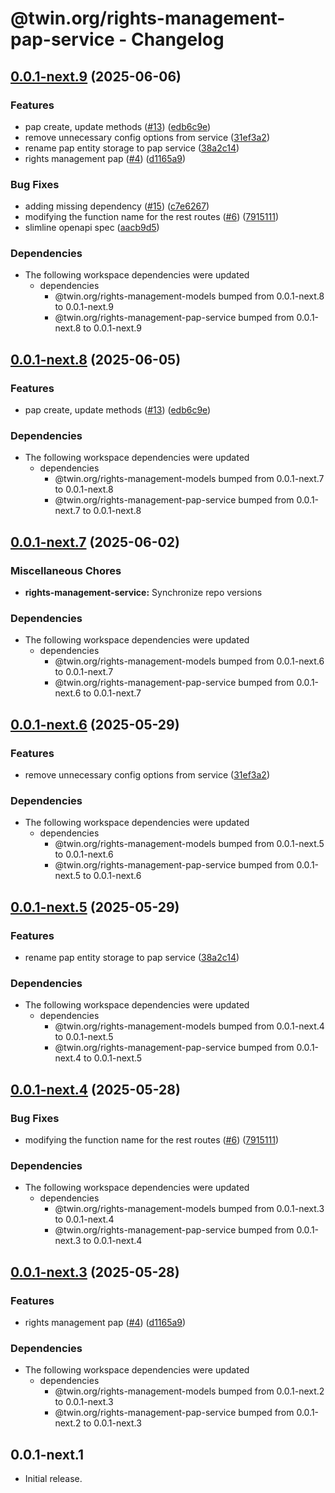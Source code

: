 # @twin.org/rights-management-pap-service - Changelog

## [0.0.1-next.9](https://github.com/twinfoundation/rights-management/compare/rights-management-service-v0.0.1-next.8...rights-management-service-v0.0.1-next.9) (2025-06-06)


### Features

* pap create, update methods ([#13](https://github.com/twinfoundation/rights-management/issues/13)) ([edb6c9e](https://github.com/twinfoundation/rights-management/commit/edb6c9efcfda55ac96f7594253bf831b4f0e5993))
* remove unnecessary config options from service ([31ef3a2](https://github.com/twinfoundation/rights-management/commit/31ef3a2eb2293efdad7e6b8b55f105cc62bba3ed))
* rename pap entity storage to pap service ([38a2c14](https://github.com/twinfoundation/rights-management/commit/38a2c14d8f63a86e398820166c83437be5aca1b8))
* rights management pap ([#4](https://github.com/twinfoundation/rights-management/issues/4)) ([d1165a9](https://github.com/twinfoundation/rights-management/commit/d1165a92f57128731cfb308d977832e28cf33493))


### Bug Fixes

* adding missing dependency ([#15](https://github.com/twinfoundation/rights-management/issues/15)) ([c7e6267](https://github.com/twinfoundation/rights-management/commit/c7e62678b296ef8d28c31921cb78aeabe674cd84))
* modifying the function name for the rest routes ([#6](https://github.com/twinfoundation/rights-management/issues/6)) ([7915111](https://github.com/twinfoundation/rights-management/commit/7915111ac608c9d69bcaa819c85b553fc9bace6a))
* slimline openapi spec ([aacb9d5](https://github.com/twinfoundation/rights-management/commit/aacb9d50f80d3652ef7419ca3777f53e542773f1))


### Dependencies

* The following workspace dependencies were updated
  * dependencies
    * @twin.org/rights-management-models bumped from 0.0.1-next.8 to 0.0.1-next.9
    * @twin.org/rights-management-pap-service bumped from 0.0.1-next.8 to 0.0.1-next.9

## [0.0.1-next.8](https://github.com/twinfoundation/rights-management/compare/rights-management-service-v0.0.1-next.7...rights-management-service-v0.0.1-next.8) (2025-06-05)


### Features

* pap create, update methods ([#13](https://github.com/twinfoundation/rights-management/issues/13)) ([edb6c9e](https://github.com/twinfoundation/rights-management/commit/edb6c9efcfda55ac96f7594253bf831b4f0e5993))


### Dependencies

* The following workspace dependencies were updated
  * dependencies
    * @twin.org/rights-management-models bumped from 0.0.1-next.7 to 0.0.1-next.8
    * @twin.org/rights-management-pap-service bumped from 0.0.1-next.7 to 0.0.1-next.8

## [0.0.1-next.7](https://github.com/twinfoundation/rights-management/compare/rights-management-service-v0.0.1-next.6...rights-management-service-v0.0.1-next.7) (2025-06-02)


### Miscellaneous Chores

* **rights-management-service:** Synchronize repo versions


### Dependencies

* The following workspace dependencies were updated
  * dependencies
    * @twin.org/rights-management-models bumped from 0.0.1-next.6 to 0.0.1-next.7
    * @twin.org/rights-management-pap-service bumped from 0.0.1-next.6 to 0.0.1-next.7

## [0.0.1-next.6](https://github.com/twinfoundation/rights-management/compare/rights-management-service-v0.0.1-next.5...rights-management-service-v0.0.1-next.6) (2025-05-29)


### Features

* remove unnecessary config options from service ([31ef3a2](https://github.com/twinfoundation/rights-management/commit/31ef3a2eb2293efdad7e6b8b55f105cc62bba3ed))


### Dependencies

* The following workspace dependencies were updated
  * dependencies
    * @twin.org/rights-management-models bumped from 0.0.1-next.5 to 0.0.1-next.6
    * @twin.org/rights-management-pap-service bumped from 0.0.1-next.5 to 0.0.1-next.6

## [0.0.1-next.5](https://github.com/twinfoundation/rights-management/compare/rights-management-service-v0.0.1-next.4...rights-management-service-v0.0.1-next.5) (2025-05-29)


### Features

* rename pap entity storage to pap service ([38a2c14](https://github.com/twinfoundation/rights-management/commit/38a2c14d8f63a86e398820166c83437be5aca1b8))


### Dependencies

* The following workspace dependencies were updated
  * dependencies
    * @twin.org/rights-management-models bumped from 0.0.1-next.4 to 0.0.1-next.5
    * @twin.org/rights-management-pap-service bumped from 0.0.1-next.4 to 0.0.1-next.5

## [0.0.1-next.4](https://github.com/twinfoundation/rights-management/compare/rights-management-service-v0.0.1-next.3...rights-management-service-v0.0.1-next.4) (2025-05-28)


### Bug Fixes

* modifying the function name for the rest routes ([#6](https://github.com/twinfoundation/rights-management/issues/6)) ([7915111](https://github.com/twinfoundation/rights-management/commit/7915111ac608c9d69bcaa819c85b553fc9bace6a))


### Dependencies

* The following workspace dependencies were updated
  * dependencies
    * @twin.org/rights-management-models bumped from 0.0.1-next.3 to 0.0.1-next.4
    * @twin.org/rights-management-pap-service bumped from 0.0.1-next.3 to 0.0.1-next.4

## [0.0.1-next.3](https://github.com/twinfoundation/rights-management/compare/rights-management-service-v0.0.1-next.2...rights-management-service-v0.0.1-next.3) (2025-05-28)


### Features

* rights management pap ([#4](https://github.com/twinfoundation/rights-management/issues/4)) ([d1165a9](https://github.com/twinfoundation/rights-management/commit/d1165a92f57128731cfb308d977832e28cf33493))


### Dependencies

* The following workspace dependencies were updated
  * dependencies
    * @twin.org/rights-management-models bumped from 0.0.1-next.2 to 0.0.1-next.3
    * @twin.org/rights-management-pap-service bumped from 0.0.1-next.2 to 0.0.1-next.3

## 0.0.1-next.1

- Initial release.
